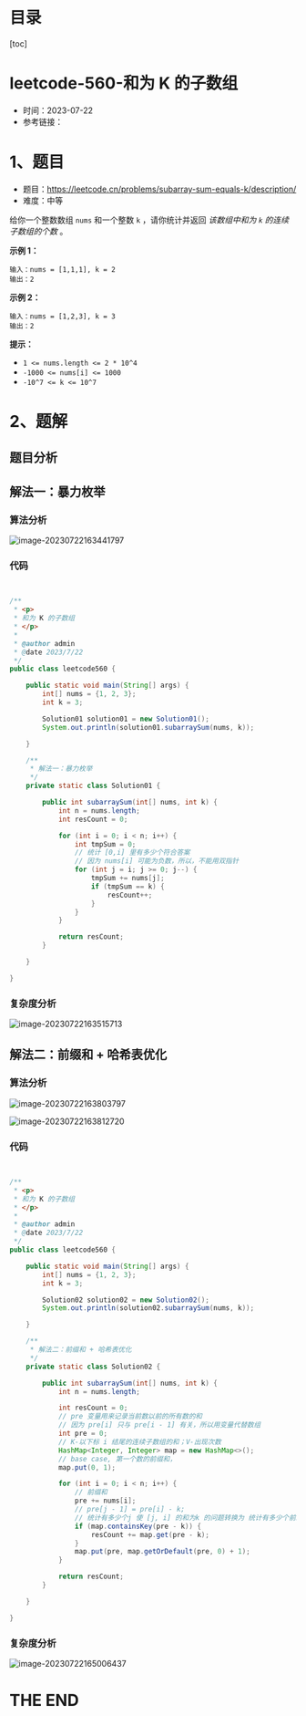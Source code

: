 # 目录

[toc]

# leetcode-560-和为 K 的子数组

- 时间：2023-07-22
- 参考链接：



# 1、题目

- 题目：https://leetcode.cn/problems/subarray-sum-equals-k/description/
- 难度：中等

给你一个整数数组 `nums` 和一个整数 `k` ，请你统计并返回 *该数组中和为 `k` 的连续子数组的个数* 。

 

**示例 1：**

```
输入：nums = [1,1,1], k = 2
输出：2
```

**示例 2：**

```
输入：nums = [1,2,3], k = 3
输出：2
```

 

**提示：**

+ `1 <= nums.length <= 2 * 10^4`
+ `-1000 <= nums[i] <= 1000`
+ `-10^7 <= k <= 10^7`



# 2、题解

## 题目分析



## 解法一：暴力枚举

### 算法分析

![image-20230722163441797](https://2021-joker.oss-cn-shanghai.aliyuncs.com/java_img/image-20230722163441797.png)



### 代码

```java


/**
 * <p>
 * 和为 K 的子数组
 * </p>
 *
 * @author admin
 * @date 2023/7/22
 */
public class leetcode560 {

    public static void main(String[] args) {
        int[] nums = {1, 2, 3};
        int k = 3;

        Solution01 solution01 = new Solution01();
        System.out.println(solution01.subarraySum(nums, k));

    }

    /**
     * 解法一：暴力枚举
     */
    private static class Solution01 {

        public int subarraySum(int[] nums, int k) {
            int n = nums.length;
            int resCount = 0;

            for (int i = 0; i < n; i++) {
                int tmpSum = 0;
                // 统计 [0,i] 里有多少个符合答案
                // 因为 nums[i] 可能为负数，所以，不能用双指针
                for (int j = i; j >= 0; j--) {
                    tmpSum += nums[j];
                    if (tmpSum == k) {
                        resCount++;
                    }
                }
            }

            return resCount;
        }

    }

}

```





### 复杂度分析

![image-20230722163515713](https://2021-joker.oss-cn-shanghai.aliyuncs.com/java_img/image-20230722163515713.png)



## 解法二：前缀和 + 哈希表优化

### 算法分析

![image-20230722163803797](https://2021-joker.oss-cn-shanghai.aliyuncs.com/java_img/image-20230722163803797.png)

![image-20230722163812720](https://2021-joker.oss-cn-shanghai.aliyuncs.com/java_img/image-20230722163812720.png)



### 代码

```java


/**
 * <p>
 * 和为 K 的子数组
 * </p>
 *
 * @author admin
 * @date 2023/7/22
 */
public class leetcode560 {

    public static void main(String[] args) {
        int[] nums = {1, 2, 3};
        int k = 3;

        Solution02 solution02 = new Solution02();
        System.out.println(solution02.subarraySum(nums, k));

    }

    /**
     * 解法二：前缀和 + 哈希表优化
     */
    private static class Solution02 {

        public int subarraySum(int[] nums, int k) {
            int n = nums.length;

            int resCount = 0;
            // pre 变量用来记录当前数以前的所有数的和
            // 因为 pre[i] 只与 pre[i - 1] 有关，所以用变量代替数组
            int pre = 0;
            // K-以下标 i 结尾的连续子数组的和；V-出现次数
            HashMap<Integer, Integer> map = new HashMap<>();
            // base case, 第一个数的前缀和，
            map.put(0, 1);

            for (int i = 0; i < n; i++) {
                // 前缀和
                pre += nums[i];
                // pre[j - 1] = pre[i] - k;
                // 统计有多少个j 使 [j, i] 的和为k 的问题转换为 统计有多少个前缀和为 pre[i] - k
                if (map.containsKey(pre - k)) {
                    resCount += map.get(pre - k);
                }
                map.put(pre, map.getOrDefault(pre, 0) + 1);
            }

            return resCount;
        }

    }

}

```





### 复杂度分析

![image-20230722165006437](https://2021-joker.oss-cn-shanghai.aliyuncs.com/java_img/image-20230722165006437.png)







# THE END